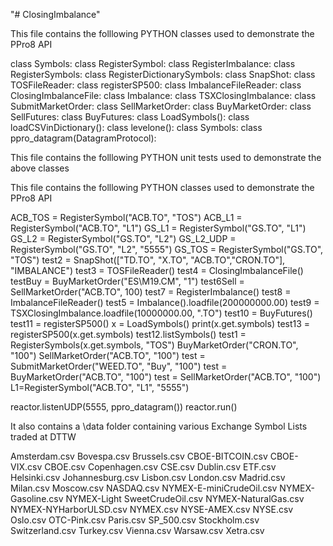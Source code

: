 "# ClosingImbalance" 

This file contains the folllowing PYTHON classes used to demonstrate the PPro8 API

class Symbols:
class RegisterSymbol:
class RegisterImbalance:
class RegisterSymbols:
class RegisterDictionarySymbols:
class SnapShot:
class TOSFileReader:
class registerSP500:
class ImbalanceFileReader:
class ClosingImbalanceFile:
class Imbalance:
class TSXClosingImbalance:
class SubmitMarketOrder:
class SellMarketOrder:
class BuyMarketOrder:
class SellFutures:
class BuyFutures:
class LoadSymbols():
class loadCSVinDictionary():
class levelone():
class Symbols:
class ppro_datagram(DatagramProtocol):

This file contains the folllowing PYTHON unit tests used to demonstrate the above classes

This file contains the folllowing PYTHON classes used to demonstrate the PPro8 API

ACB_TOS = RegisterSymbol("ACB.TO", "TOS")
ACB_L1  = RegisterSymbol("ACB.TO", "L1")
GS_L1   = RegisterSymbol("GS.TO", "L1")
GS_L2   = RegisterSymbol("GS.TO", "L2")
GS_L2_UDP = RegisterSymbol("GS.TO", "L2", "5555")
GS_TOS  = RegisterSymbol("GS.TO", "TOS")
test2 = SnapShot(["TD.TO", "X.TO", "ACB.TO","CRON.TO"], "IMBALANCE")
test3 = TOSFileReader()
test4 = ClosingImbalanceFile()
testBuy  = BuyMarketOrder("ES\M19.CM", "1")
test6Sell = SellMarketOrder("ACB.TO", 100)
test7 = RegisterImbalance()
test8 = ImbalanceFileReader()
test5 = Imbalance().loadfile(200000000.00)
test9 = TSXClosingImbalance.loadfile(10000000.00, ".TO")
test10 = BuyFutures()
test11 = registerSP500()
x = LoadSymbols()
print(x.get.symbols)
test13 = registerSP500(x.get.symbols)
test12.listSymbols()
test1 = RegisterSymbols(x.get.symbols, "TOS")
BuyMarketOrder("CRON.TO", "100")
SellMarketOrder("ACB.TO", "100")
test = SubmitMarketOrder("WEED.TO", "Buy", "100")
test = BuyMarketOrder("ACB.TO", "100")
test = SellMarketOrder("ACB.TO", "100")
L1=RegisterSymbol("ACB.TO", "L1", "5555")

reactor.listenUDP(5555, ppro_datagram())
reactor.run()

It also contains a \data folder containing various Exchange Symbol Lists traded at DTTW

Amsterdam.csv
Bovespa.csv
Brussels.csv
CBOE-BITCOIN.csv
CBOE-VIX.csv
CBOE.csv
Copenhagen.csv
CSE.csv
Dublin.csv
ETF.csv
Helsinki.csv
Johannesburg.csv
Lisbon.csv
London.csv
Madrid.csv
Milan.csv
Moscow.csv
NASDAQ.csv
NYMEX-E-miniCrudeOil.csv
NYMEX-Gasoline.csv
NYMEX-Light SweetCrudeOil.csv
NYMEX-NaturalGas.csv
NYMEX-NYHarborULSD.csv
NYMEX.csv
NYSE-AMEX.csv
NYSE.csv
Oslo.csv
OTC-Pink.csv
Paris.csv
SP_500.csv
Stockholm.csv
Switzerland.csv
Turkey.csv
Vienna.csv
Warsaw.csv
Xetra.csv



